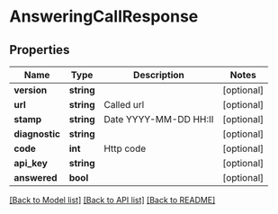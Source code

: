 # AnsweringCallResponse

## Properties
Name | Type | Description | Notes
------------ | ------------- | ------------- | -------------
**version** | **string** |  | [optional] 
**url** | **string** | Called url | [optional] 
**stamp** | **string** | Date YYYY-MM-DD HH:II | [optional] 
**diagnostic** | **string** |  | [optional] 
**code** | **int** | Http code | [optional] 
**api_key** | **string** |  | [optional] 
**answered** | **bool** |  | [optional] 

[[Back to Model list]](../../README.md#documentation-for-models) [[Back to API list]](../../README.md#documentation-for-api-endpoints) [[Back to README]](../../README.md)

